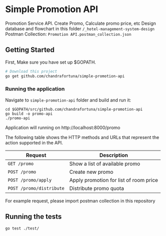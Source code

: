 # Simple Promotion API

Promotion Service API. Create Promo, Calculate promo price, etc
Design database and flowchart in this folder `/_hotel-management-system-design`
Postman Collection: `Promotion API.postman_collection.json`

## Getting Started

First, Make sure you have set up \$GOPATH.

```bash
# Download this project
go get github.com/chandrafortuna/simple-promotion-api

```

### Running the application

Navigate to `simple-promotion-api` folder and build and run it:

```
cd $GOPATH/src/github.com/chandrafortuna/simple-promotion-api
go build -o promo-api
./promo-api
```

Application will running on http://localhost:8000/promo

The following table shows the HTTP methods and URLs that represent the action supported in the API.

| Request  | Description |
| ------------- | ------------- |
| `GET /promo`  | Show a list of available promo  |
| `POST /promo`  | Create new promo  |
| `POST /promo/apply`  | Apply promotion for list of room price |
| `POST /promo/distribute`  | Distribute promo quota |


For example request, please import postman collection in this repository

## Running the tests

```
go test ./test/
```
